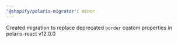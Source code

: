 ```yaml
---
'@shopify/polaris-migrator': minor
---
```


Created migration to replace deprecated `border` custom properties in polaris-react v12.0.0
